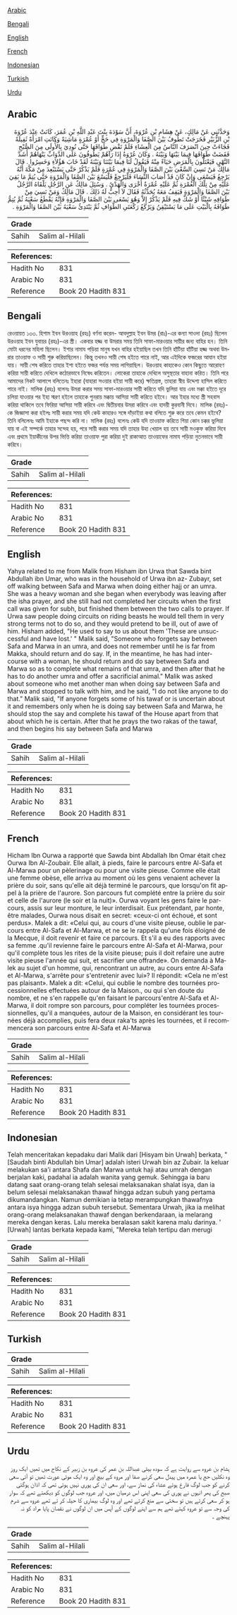 [Arabic](#arabic)

[Bengali](#bengali)

[English](#english)

[French](#french)

[Indonesian](#indonesian)

[Turkish](#turkish)

[Urdu](#urdu)

## Arabic


<div dir="rtl" lang="ar" style={{fontSize:'larger',backgroundColor:'#f8f9fa',padding:20}}>
وَحَدَّثَنِي عَنْ مَالِكٍ، عَنْ هِشَامِ بْنِ عُرْوَةَ، أَنَّ سَوْدَةَ بِنْتَ عَبْدِ اللَّهِ بْنِ عُمَرَ، كَانَتْ عِنْدَ عُرْوَةَ بْنِ الزُّبَيْرِ فَخَرَجَتْ تَطُوفُ بَيْنَ الصَّفَا وَالْمَرْوَةِ فِي حَجٍّ أَوْ عُمْرَةٍ مَاشِيَةً وَكَانَتِ امْرَأَةً ثَقِيلَةً فَجَاءَتْ حِينَ انْصَرَفَ النَّاسُ مِنَ الْعِشَاءِ فَلَمْ تَقْضِ طَوَافَهَا حَتَّى نُودِيَ بِالأُولَى مِنَ الصُّبْحِ فَقَضَتْ طَوَافَهَا فِيمَا بَيْنَهَا وَبَيْنَهُ ‏.‏ وَكَانَ عُرْوَةُ إِذَا رَآهُمْ يَطُوفُونَ عَلَى الدَّوَابِّ يَنْهَاهُمْ أَشَدَّ النَّهْىِ فَيَعْتَلُّونَ بِالْمَرَضِ حَيَاءً مِنْهُ فَيَقُولُ لَنَا فِيمَا بَيْنَنَا وَبَيْنَهُ لَقَدْ خَابَ هَؤُلاَءِ وَخَسِرُوا ‏.‏ قَالَ مَالِكٌ مَنْ نَسِيَ السَّعْىَ بَيْنَ الصَّفَا وَالْمَرْوَةِ فِي عُمْرَةٍ فَلَمْ يَذْكُرْ حَتَّى يَسْتَبْعِدَ مِنْ مَكَّةَ أَنَّهُ يَرْجِعُ فَيَسْعَى وَإِنْ كَانَ قَدْ أَصَابَ النِّسَاءَ فَلْيَرْجِعْ فَلْيَسْعَ بَيْنَ الصَّفَا وَالْمَرْوَةِ حَتَّى يُتِمَّ مَا بَقِيَ عَلَيْهِ مِنْ تِلْكَ الْعُمْرَةِ ثُمَّ عَلَيْهِ عُمْرَةٌ أُخْرَى وَالْهَدْىُ ‏.‏ وَسُئِلَ مَالِكٌ عَنِ الرَّجُلِ يَلْقَاهُ الرَّجُلُ بَيْنَ الصَّفَا وَالْمَرْوَةِ فَيَقِفُ مَعَهُ يُحَدِّثُهُ فَقَالَ لاَ أُحِبُّ لَهُ ذَلِكَ ‏.‏ قَالَ مَالِكٌ وَمَنْ نَسِيَ مِنْ طَوَافِهِ شَيْئًا أَوْ شَكَّ فِيهِ فَلَمْ يَذْكُرْ إِلاَّ وَهُوَ يَسْعَى بَيْنَ الصَّفَا وَالْمَرْوَةِ فَإِنَّهُ يَقْطَعُ سَعْيَهُ ثُمَّ يُتِمُّ طَوَافَهُ بِالْبَيْتِ عَلَى مَا يَسْتَيْقِنُ وَيَرْكَعُ رَكْعَتَىِ الطَّوَافِ ثُمَّ يَبْتَدِئُ سَعْيَهُ بَيْنَ الصَّفَا وَالْمَرْوَةِ ‏.‏
</div>
<div style={{backgroundColor:'#f8f9fa',padding:20, marginBottom: 10}}><table> <thead> <tr> <th>Grade</th> <th></th> </tr> </thead> <tbody> <tr><td>Sahih</td><td>Salim al-Hilali</td></tr></tbody></table><table> <thead> <tr> <th>References:</th> <th></th> </tr> </thead> <tbody><tr><td>Hadith No</td><td>831</td></tr><tr><td>Arabic No</td><td>831</td></tr><tr><td>Reference</td><td>Book 20 Hadith 831</td></tr></tbody></table></div>

## Bengali


<div dir="ltr" lang="bn" style={{fontSize:'larger',backgroundColor:'#f8f9fa',padding:20}}>
রেওয়ায়ত ১৩৩. হিশাম ইবন উরওয়াহ (রহঃ) বর্ণনা করেন- আবদুল্লাহ ইবন উমর (রাঃ)-এর কন্যা সাওদা (রহঃ) ছিলেন উরওয়াহ ইবন যুবায়র (রহঃ)-এর স্ত্রী। একবার হজ্জ বা উমরার সময় তিনি সাফা-মারওয়ার সায়ীর জন্য বাহির হন। তিনি মোটা ধরনের মহিলা ছিলেন। ইশার নামায পড়িয়া মানুষ যখন বাহির হইয়াছিল তখন তিনি হাঁটিয়া হাঁটিয়া হজ্জ অথবা উমরার তাওয়াফ ও সায়ী শুরু করিয়াছিলেন। কিন্তু তখনও সায়ী শেষ হইতে পারে নাই, আর এইদিকে ফজরের আযান হইয়া যায়। সায়ী শেষ করিতে তাহার ইশা হইতে ফজর পর্যন্ত সময় লাগিয়াছিল। উরওয়াহ কাহাকেও কোন কিছুতে আরোহণ করিয়া সায়ী করিতে দেখিলে কঠোরভাবে নিষেধ করিতেন। লোকেরা তাহাকে দেখিলে অসুস্থতার বাহানা করিত। তিনি পরে আমাদের নিকট আলাপে বলিতেনঃ ইহারা (যাহারা সওয়ার হইয়া সায়ী করে) ক্ষতিগ্রস্ত, তাহারা স্বীয় উদ্দেশ্য হাসিল করিতে পারে নাই। মালিক (রহঃ) বলেনঃ উমরা করার সময় সাফা-মারওয়ার সায়ী করিতে যদি ভুলিয়া যায় এবং মক্কা হইতে দূরে চলিয়া যাওয়ার পর ইহা স্মরণ হইলে তাহাকে পুনরায় মক্কায় আসিয়া সায়ী করিতে হইবে। আর ইহার মধ্যে স্ত্রী সহবাস করিয়া থাকিলে তবে ফিরিয়া আসিয়া সায়ী করিবে এবং দ্বিতীয়বার উমরা করিবে এবং হাদয়ী কুরবানী দিবে। মালিক (রহঃ)-কে জিজ্ঞাসা করা হইলঃ সায়ী করার সময় যদি কেউ কাহারও সঙ্গে দাঁড়াইয়া কথা বলিতে শুরু করে তবে কেমন হইবে? তিনি বলিলেনঃ আমি ইহাকে পছন্দ করি না। মালিক (রহঃ) বলেনঃ কেউ যদি তাওয়াফ করিতে গিয়া কোন চক্কর ভুলিয়া যায় বা এই সম্পর্কে তাহার সন্দেহ হয়, পরে সায়ী করার সময় যদি তাহার উহা খেয়াল হয় তবে সায়ী মওকুফ করিয়া দিবে এবং প্রথমে ইয়াকীনের উপর ভিত্তি করিয়া তাওয়াফ পুরা করিয়া দুই রাকাআত তাওয়াফের নামায পড়িয়া নুতনভাবে সায়ী করিবে।
</div>
<div style={{backgroundColor:'#f8f9fa',padding:20, marginBottom: 10}}><table> <thead> <tr> <th>Grade</th> <th></th> </tr> </thead> <tbody> <tr><td>Sahih</td><td>Salim al-Hilali</td></tr></tbody></table><table> <thead> <tr> <th>References:</th> <th></th> </tr> </thead> <tbody><tr><td>Hadith No</td><td>831</td></tr><tr><td>Arabic No</td><td>831</td></tr><tr><td>Reference</td><td>Book 20 Hadith 831</td></tr></tbody></table></div>

## English


<div dir="ltr" lang="en" style={{fontSize:'larger',backgroundColor:'#f8f9fa',padding:20}}>
Yahya related to me from Malik from Hisham ibn Urwa that Sawda bint Abdullah ibn Umar, who was in the household of Urwa ibn az- Zubayr, set off walking between Safa and Marwa when doing either hajj or an umra. She was a heavy woman and she began when everybody was leaving after the isha prayer, and she still had not completed her circuits when the first call was given for subh, but finished them between the two calls to prayer. If Urwa saw people doing circuits on riding beasts he would tell them in very strong terms not to do so, and they would pretend to be ill, out of awe of him. Hisham added, "He used to say to us about them 'These are unsuccessful and have lost.' " Malik said, "Someone who forgets say between Safa and Marwa in an umra, and does not remember until he is far from Makka, should return and do say. If, in the meantime, he has had intercourse with a woman, he should return and do say between Safa and Marwa so as to complete what remains of that umra, and then after that he has to do another umra and offer a sacrificial animal." Malik was asked about someone who met another man when doing say between Safa and Marwa and stopped to talk with him, and he said, "I do not like anyone to do that." Malik said, "If anyone forgets some of his tawaf or is uncertain about it and remembers only when he is doing say between Safa and Marwa, he should stop the say and complete his tawaf of the House apart from that about which he is certain. After that he prays the two rakas of the tawaf, and then begins his say between Safa and Marwa
</div>
<div style={{backgroundColor:'#f8f9fa',padding:20, marginBottom: 10}}><table> <thead> <tr> <th>Grade</th> <th></th> </tr> </thead> <tbody> <tr><td>Sahih</td><td>Salim al-Hilali</td></tr></tbody></table><table> <thead> <tr> <th>References:</th> <th></th> </tr> </thead> <tbody><tr><td>Hadith No</td><td>831</td></tr><tr><td>Arabic No</td><td>831</td></tr><tr><td>Reference</td><td>Book 20 Hadith 831</td></tr></tbody></table></div>

## French


<div dir="ltr" lang="fr" style={{fontSize:'larger',backgroundColor:'#f8f9fa',padding:20}}>
Hicham Ibn Ourwa a rapporté que Sawda bint Abdallah Ibn Omar était chez Ourwa Ibn Al-Zoubair. Elle allait, à pieds, faire le parcours entre Al-Safa et Al-Marwa pour un pèlerinage ou pour une visite pieuse. Comme elle était une femme obèse, elle arriva au moment où les gens venaient achever la prière du soir, sans qu'elle ait déjà terminé le parcours, que lorsqu'on fit appel à la prière de l'aurore. Son parcours fut complété entre la prière du soir et celle de l'aurore (le soir et la nuit)». Ourwa voyant les gens faire le parcours, assis sur leur monture, le leur interdisait. Eux prétendant, par honte, être malades, Ourwa nous disait en secret: «ceux-ci ont échoué, et sont perdus». Malek a dit: «Celui qui, au cours d'une visite pieuse, oublie le parcours entre Al-Safa et Al-Marwa, et ne se le rappela qu'une fois éloigné de la Mecque, il doit revenir et faire ce parcours. Et s'il a eu des rapports avec sa femme .qu'il revienne faire le parcours entre Al-Safa et Al-Marwa, pour qu'il complète tous les rites de la visite pieuse; puis il doit refaire une autre visite pieuse l'année qui suit, et sacrifier une offrande». On demanda à Malek au sujet d'un homme, qui, rencontrant un autre, au cours entre Al-Safa et Al-Marwa, s'arrête pour s'entretenir avec lui»? Il répondit: «Cela ne m'est pas plaisant». Malek a dit: «Celui, qui oublie le nombre des tournées processionnelles effectuées autour de la Maison., ou qui s'en doute du nombre, et ne s'en rappelle qu'en faisant le parcours'entre Al-Safa et Al-Marwa, il doit rompre son parcours, pour compléter les tournées processionnelles, qu'il a manquées, autour de la Maison, en considérant les tournées déjà accomplies, puis fera deux raka'ts après les tournées, et il recommencera son parcours entre Al-Safa et Al-Marwa
</div>
<div style={{backgroundColor:'#f8f9fa',padding:20, marginBottom: 10}}><table> <thead> <tr> <th>Grade</th> <th></th> </tr> </thead> <tbody> <tr><td>Sahih</td><td>Salim al-Hilali</td></tr></tbody></table><table> <thead> <tr> <th>References:</th> <th></th> </tr> </thead> <tbody><tr><td>Hadith No</td><td>831</td></tr><tr><td>Arabic No</td><td>831</td></tr><tr><td>Reference</td><td>Book 20 Hadith 831</td></tr></tbody></table></div>

## Indonesian


<div dir="ltr" lang="id" style={{fontSize:'larger',backgroundColor:'#f8f9fa',padding:20}}>
Telah menceritakan kepadaku dari Malik dari [Hisyam bin Urwah] berkata, " [Saudah binti Abdullah bin Umar] adalah isteri Urwah bin az Zubair. Ia keluar melakukan sa'i antara Shafa dan Marwa untuk haji atau umrah dengan berjalan kaki, padahal ia adalah wanita yang gemuk. Sehingga ia baru datang saat orang-orang telah selesai melaksanakan shalat isya, dan ia belum selesai melaksanakan thawaf hingga adzan subuh yang pertama dikumandangkan. Namun demikian ia tetap merampungkan thawafnya antara isya hingga adzan subuh tersebut. Sementara Urwah, jika ia melihat orang-orang melaksanakan thawaf dengan berkendaraan, ia melarang mereka dengan keras. Lalu mereka beralasan sakit karena malu darinya. ' [Urwah] lantas berkata kepada kami, "Mereka telah tertipu dan merugi
</div>
<div style={{backgroundColor:'#f8f9fa',padding:20, marginBottom: 10}}><table> <thead> <tr> <th>Grade</th> <th></th> </tr> </thead> <tbody> <tr><td>Sahih</td><td>Salim al-Hilali</td></tr></tbody></table><table> <thead> <tr> <th>References:</th> <th></th> </tr> </thead> <tbody><tr><td>Hadith No</td><td>831</td></tr><tr><td>Arabic No</td><td>831</td></tr><tr><td>Reference</td><td>Book 20 Hadith 831</td></tr></tbody></table></div>

## Turkish


<div dir="ltr" lang="tr" style={{fontSize:'larger',backgroundColor:'#f8f9fa',padding:20}}>

</div>
<div style={{backgroundColor:'#f8f9fa',padding:20, marginBottom: 10}}><table> <thead> <tr> <th>Grade</th> <th></th> </tr> </thead> <tbody> <tr><td>Sahih</td><td>Salim al-Hilali</td></tr></tbody></table><table> <thead> <tr> <th>References:</th> <th></th> </tr> </thead> <tbody><tr><td>Hadith No</td><td>831</td></tr><tr><td>Arabic No</td><td>831</td></tr><tr><td>Reference</td><td>Book 20 Hadith 831</td></tr></tbody></table></div>

## Urdu


<div dir="rtl" lang="ur" style={{fontSize:'larger',backgroundColor:'#f8f9fa',padding:20}}>
ہشام بن عروہ سے روایت ہے کہ سودہ بیٹی عبداللہ بن عمر کی عروہ بن زبیر کے نکاح میں تھیں ایک روز وہ نکلیں حج یا عمرہ میں پیدل سعی کرنے صفا اور مروہ کے بیچ اور وہ ایک موٹی عورت تھیں تو آئی سعی کرنے کو جب لوگ فارغ ہوئے عشاء کی نماز سے، اور سعی ان کی پوری نہیں ہوئی تھی کہ اذان ہوگئی صبح کی پھر انہوں نے پوری کی سعی اپنی اس درمیان میں، اور عروہ جب لوگوں کو دیکھتے تھے کہ سوار ہو کر سعی کرتے ہیں تو سختی سے منع کرتے تھے اور وہ لوگ بیماری کا حیلہ کر تے تھے عروہ سے شرم کی وجہ سے تو عروہ کہتے تھے ہم سے اپنے لوگوں کے آپس میں ان لوگوں نے نقصان پایا مراد کو نہ پہنچے ۔
</div>
<div style={{backgroundColor:'#f8f9fa',padding:20, marginBottom: 10}}><table> <thead> <tr> <th>Grade</th> <th></th> </tr> </thead> <tbody> <tr><td>Sahih</td><td>Salim al-Hilali</td></tr></tbody></table><table> <thead> <tr> <th>References:</th> <th></th> </tr> </thead> <tbody><tr><td>Hadith No</td><td>831</td></tr><tr><td>Arabic No</td><td>831</td></tr><tr><td>Reference</td><td>Book 20 Hadith 831</td></tr></tbody></table></div>
